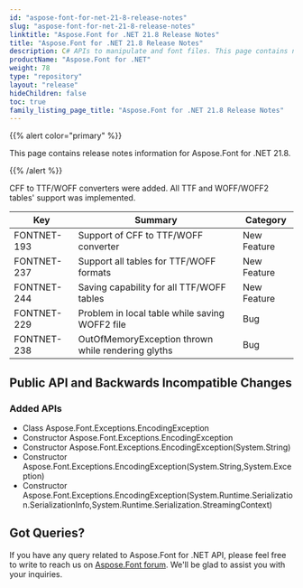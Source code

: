 ```yaml
---
id: "aspose-font-for-net-21-8-release-notes"
slug: "aspose-font-for-net-21-8-release-notes"
linktitle: "Aspose.Font for .NET 21.8 Release Notes"
title: "Aspose.Font for .NET 21.8 Release Notes"
description: C# APIs to manipulate and font files. This page contains new Aspose.Font for .NET features, enhancement, and bug fixes in 2021, version 21.8.
productName: "Aspose.Font for .NET"
weight: 78
type: "repository"
layout: "release"
hideChildren: false
toc: true
family_listing_page_title: "Aspose.Font for .NET 21.8 Release Notes"
---
```


{{% alert color="primary" %}} 

This page contains release notes information for Aspose.Font for .NET 21.8.

{{% /alert %}}

CFF to TTF/WOFF converters were added. All TTF and WOFF/WOFF2 tables' support was implemented.


| Key | Summary | Category |
|---|---|---|
| FONTNET-193 | Support of CFF to TTF/WOFF converter | New Feature |
| FONTNET-237 | Support all tables for TTF/WOFF formats | New Feature |
| FONTNET-244 | Saving capability for all TTF/WOFF tables | New Feature |
| FONTNET-229 | Problem in local table while saving WOFF2 file | Bug |
| FONTNET-238 | OutOfMemoryException thrown while rendering glyths | Bug |


## Public API and Backwards Incompatible Changes

### Added APIs
* Class Aspose.Font.Exceptions.EncodingException
* Constructor Aspose.Font.Exceptions.EncodingException
* Constructor Aspose.Font.Exceptions.EncodingException(System.String)
* Constructor Aspose.Font.Exceptions.EncodingException(System.String,System.Exception)
* Constructor Aspose.Font.Exceptions.EncodingException(System.Runtime.Serialization.SerializationInfo,System.Runtime.Serialization.StreamingContext)


## Got Queries?
If you have any query related to Aspose.Font for .NET API, please feel free to write to reach us on [Aspose.Font forum](https://forum.aspose.com/c/font/). We'll be glad to assist you with your inquiries.
